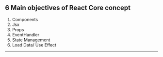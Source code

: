 ## 6 Main objectives of React Core concept
1. Components
2. Jsx
3. Props
4. EventHandler
5. State Management
6. Load Data/ Use Effect

------------

